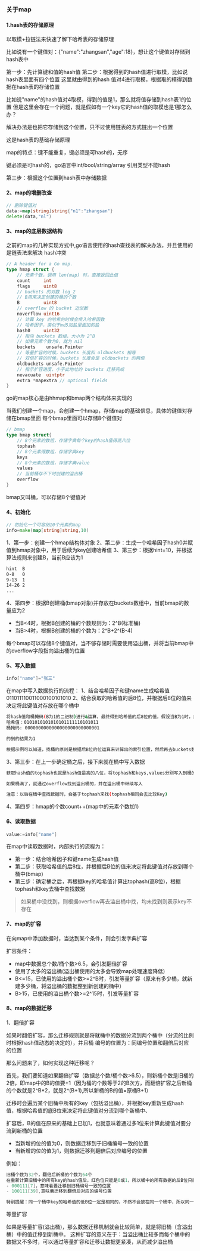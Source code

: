 ### 关于map

#### 1.hash表的存储原理

以取模+拉链法来快速了解下哈希表的存储原理

比如说有一个键值对：{"name":"zhangsan","age":18}，想让这个键值对存储到hash表中

第一步：先计算键和值的hash值
第二步：根据得到的hash值进行取模，比如说hash表里面有四个位置
这里就由得到的hash 值对4进行取模，根据取的模得到数据在hash表的存储位置

比如说"name"的hash值对4取模，得到的值是1，那么就将值存储到hash表1的位置
但是这里会存在一个问题，就是假如有一个key它的hash值的取模也是1那怎么办？

解决办法是也把它存储到这个位置，只不过使用链表的方式链出一个位置

这是hash表的基础存储原理

map的特点：键不能重复，键必须是可hash的，无序

键必须是可hash的，go语言中int/bool/string/array
引用类型不能hash

第三步：根据这个位置到hash表中存储数据

#### 2、map的增删改查

```go
// 删除键值对
data:=map[string]string{"n1":"zhangsan"}
delete(data,"nl")
```

#### 3、map的底层数据结构

之前的map的几种实现方式中,go语言使用的hash查找表的解决办法，并且使用的是链表法来解决
hash冲突

```go
// A header for a Go map.
type hmap struct {
    // 元素个数，调用 len(map) 时，直接返回此值
	count     int
	flags     uint8
	// buckets 的对数 log_2
    // B用来决定创建的桶的个数
	B         uint8
	// overflow 的 bucket 近似数
	noverflow uint16
	// 计算 key 的哈希的时候会传入哈希函数
    // 哈希因子，类似于md5加盐里面加的盐
	hash0     uint32
    // 指向 buckets 数组，大小为 2^B
    // 如果元素个数为0，就为 nil
	buckets    unsafe.Pointer
	// 等量扩容的时候，buckets 长度和 oldbuckets 相等
	// 双倍扩容的时候，buckets 长度会是 oldbuckets 的两倍
	oldbuckets unsafe.Pointer
	// 指示扩容进度，小于此地址的 buckets 迁移完成
	nevacuate  uintptr
	extra *mapextra // optional fields
}
```

go的map核心是由hhmap和bmap两个结构体来实现的

当我们创建一个map，会创建一个hmap，存储map的基础信息，具体的键值对存储在bmap里面
每个bmap里面可以存储8个键值对

```go
// bmap
type bmap struct{
    // 8个元素的数组，存储字典每个key的hash值得高八位
    tophash
    // 8个元素得数组，存储字典key
    keys
    // 8个元素的数组，存储字典value
    values
    // 当前桶存不下时创建的溢出桶
    overflow
}
```
bmap又叫桶，可以存储8个键值对

#### 4、初始化

```go
// 初始化一个可容纳10个元素的map
info=make(map[string]string,10)
```

1、第一步：创建一个hmap结构体对象
2、第二步：生成一个哈希因子hash0并赋值到hmap对象中，用于后续为key创建哈希值
3、第三步：根据hint=10，并根据算法规则来创建B，当前B应该为1
```bash
hint  B
0-8   0
9-13  1
14-26 2
...
```
4、第四步：根据B创建桶(bmap对象)并存放在buckets数组中，当前bmap的数量应为2
- 当B<4时，根据B创建的桶的个数规则为：2^B(标准桶)
- 当B>4时，根据B创建的桶的个数为：2^B+2^(B-4)

每个bmap可以存储8个键值对，当不够存储时需要使用溢出桶，并将当前bmap中的overflow字段指向溢出桶的位置

#### 5、写入数据

```go
info["name"]="张三"
```

在map中写入数据执行的流程：
1、结合哈希因子和键name生成哈希值011011110011000100101010
2、结合获取的哈希值的后8位，并根据后8位的值来决定将此键值对存放在哪个桶中

```bash
将hash值和桶掩码(B为1的二进制)进行&运算，最终得到哈希值的后8位的值，假设当B为1时，结果为0：
哈希值：0101010101010101111110101011
桶掩码: 0000000000000000000000000001

的到的结果为1

根据示例可以知道，找桶的原则是根据后B位的位运算来计算出的索引位置，然后再去buckets数组中根据索引找到目标桶
```

3、第三步：在上一步确定桶之后，接下来就在桶中写入数据

```bash
获取hash值的tophash也就是hash值最高的八位，将tophash和keys,values分别写入到桶的三个数组中

如果桶满了，就通过overflow找到溢出桶的，并在溢出桶中继续写入

注意：以后在桶中查找数据时，会基于tophash来找(tophash相同会去比较Key)
```

4、第四步：hmap的个数count++(map中的元素个数加1)

#### 6、读取数据

```go
value:=info["name"]
```
在map中读取数据时，内部执行的流程为：
- 第一步：结合哈希因子和键name生成hash值
- 第二步：获取哈希值的后8位，并根据后B位的值来决定将此键值对存放到哪个桶中(bmap)
- 第三步：确定桶之后，再根据key的哈希值计算出tophash(高8位)，根据tophash和key去桶中查找数据

> 如果桶中没找到，则根据overflow再去溢出桶中找，均未找到则表示key不存在

#### 7、map的扩容

在向map中添加数据时，当达到某个条件，则会引发字典扩容

扩容条件：
- map中数据总个数/桶个数>6.5，会引发翻倍扩容
- 使用了太多的溢出桶(溢出桶使用的太多会导致map处理速度降低)
 - B<=15，已使用的溢出桶个数>=2^B时，引发等量扩容（原来有多少桶，就新建多少桶，将溢出桶的数据整到新创建的桶中）
 - B>15，已使用的溢出桶个数>=2^15时，引发等量扩容

#### 8、map的数据迁移

1、翻倍扩容

如果时翻倍扩容，那么迁移规则就是将就桶中的数据分流到两个桶中（分流的比例时根据hash值动态的决定的），并且桶 编号的位置为：同编号位置和翻倍后对应的位置

那么问题来了，如何实现这种迁移呢？

首先，我们要知道如果翻倍扩容（数据总个数/桶个数>6.5），则新桶个数是旧桶的2倍，即map中的B的值要+1（因为桶的个数等于2的B次方，而翻倍扩容之后新桶的个数就是2^B*2，就是2^(B+1),所以新桶的B的值=原桶B+1）

迁移时会遍历某个旧桶中所有的key（包括溢出桶），并根据key重新生成hash值，根据哈希值的底B位来决定将此键值对分流到哪个新桶中、

扩容后，B的值在原来的基础上已加1，也就意味着通过多1位来计算此键值对要分流到新桶的位置
- 当新增的位的值为0，则数据迁移到于旧桶编号一致的位置
- 当新增的位的值为1，则数据迁移到翻倍后对应编号的位置

例如：
```go
旧桶个数为32个，翻倍后新桶的个数为64个
在重新计算旧桶中的所有key的hash值后，红色位只能是0或1，所以桶中的所有数据的后B位只能是以下两种情况：
- 000111[7]，意味着要迁移到旧桶编号一致的位置
- 100111[39],意味着迁移到翻倍后对应的编号位置

特别提醒：同一个桶中key的哈希值的低B位一定是相同的，不然不会放在同一个桶中，所以同一个桶中黄色标记的位都是相同的
```

等量扩容

如果是等量扩容(溢出桶)，那么数据迁移机制就会比较简单，就是将旧桶（含溢出桶）中的值迁移到新桶中。
这种扩容的意义在于：当溢出桶比较多而每个桶中的数据又不多时，可以通过等量扩容和迁移让数据更紧凑，从而减少溢出桶
